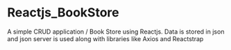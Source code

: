 # Reactjs_BookStore
A simple CRUD application / Book Store using Reactjs. Data is stored in json and json server is used along with libraries like Axios and Reactstrap
